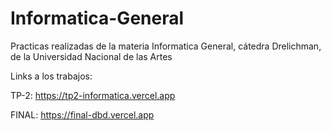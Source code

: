 # Informatica-General
Practicas realizadas de la materia Informatica General, cátedra Drelichman, de la Universidad Nacional de las Artes

Links a los trabajos:

TP-2: https://tp2-informatica.vercel.app

FINAL: https://final-dbd.vercel.app
